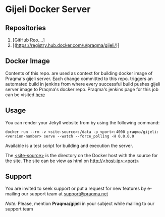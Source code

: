 Gijeli Docker Server
=============
## Repositories

1. [GitHub Reo....]
2. [(https://registry.hub.docker.com/u/praqma/gijeli/)]

## Docker Image

Contents of this repo. are used as context for building docker image of Praqma's gijeli server.
Each change committed to this repo. triggers an automated build in jenkins from where every successful build pushes gijeli server image to Praqma's docker repo. 
Praqma's jenkins page for this job can be visited [here](http://code.praqma.net/ci/view/GiJeLi/job/GiJeLi%20Docker%20Server/)


## Usage

You can render your Jekyll website from <site-source> by using the following command:

```
docker run --rm -v <site-source>:/data -p <port>:4000 praqma/gijeli:<version-namber> serve --watch --force_polling -H 0.0.0.0

```

Available is a test script for building and execution the server.

The [\<site-source>]() is the directory on the Docker host with the source for the site. The site can be view as html on [http://\<host-ip>:\<port>]()


## Support 

You are invited to seek support or put a request for new features by e-mailing our support team at [support@praqma.net]() 

_Note:_ Please, mention **Praqma/gijeli** in your subject while mailing to our support team
